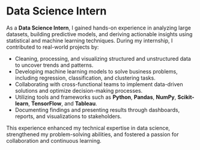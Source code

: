 # Data Science Intern

As a **Data Science Intern**, I gained hands-on experience in analyzing large datasets, building predictive models, and deriving actionable insights using statistical and machine learning techniques. During my internship, I contributed to real-world projects by:

- Cleaning, processing, and visualizing structured and unstructured data to uncover trends and patterns.
- Developing machine learning models to solve business problems, including regression, classification, and clustering tasks.
- Collaborating with cross-functional teams to implement data-driven solutions and optimize decision-making processes.
- Utilizing tools and frameworks such as **Python**, **Pandas**, **NumPy**, **Scikit-learn**, **TensorFlow**, and **Tableau**.
- Documenting findings and presenting results through dashboards, reports, and visualizations to stakeholders.

This experience enhanced my technical expertise in data science, strengthened my problem-solving abilities, and fostered a passion for collaboration and continuous learning.
